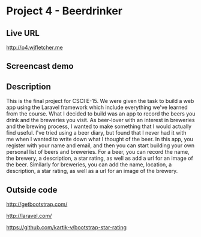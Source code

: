 # Project 4 - Beerdrinker

## Live URL

http://p4.wjfletcher.me

## Screencast demo



## Description

This is the final project for CSCI E-15. We were given the task to build a web app using the Laravel framework which include everything we've learned from the course. What I decided to build was an app to record the beers you drink and the breweries you visit. As beer-lover with an interest in breweries and the brewing process, I wanted to make something that I would actually find useful. I've tried using a beer diary, but found that I never had it with me when I wanted to write down what I thought of the beer. In this app, you register with your name and email, and then you can start building your own personal list of beers and breweries. For a beer, you can record the name, the brewery, a description, a star rating, as well as add a url for an image of the beer. Similarly for breweries, you can add the name, location, a description, a star rating, as well as a url for an image of the brewery.

## Outside code

http://getbootstrap.com/

http://laravel.com/

https://github.com/kartik-v/bootstrap-star-rating